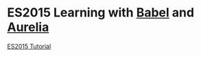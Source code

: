 # ES2015 Learning with [Babel](https://babeljs.io/docs/setup/#gulp) and [Aurelia](https://github.com/aurelia/framework)

[ES2015 Tutorial](https://babeljs.io/docs/learn-es2015/)  

